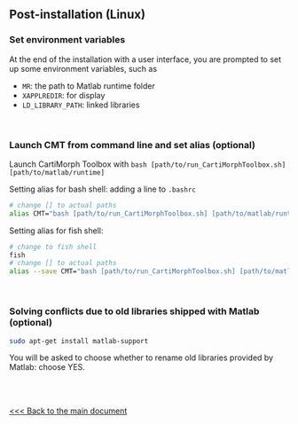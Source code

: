 ## Post-installation (Linux)

### Set environment variables

At the end of the installation with a user interface, you are prompted to set up some environment variables, such as

- `MR`: the path to Matlab runtime folder
- `XAPPLREDIR`: for display 
- `LD_LIBRARY_PATH`: linked libraries

<br/>

### Launch CMT from command line and set alias (optional)

Launch CartiMorph Toolbox with `bash [path/to/run_CartiMorphToolbox.sh] [path/to/matlab/runtime]`

Setting alias for bash shell: adding a line to `.bashrc`

```bash
# change [] to actual paths
alias CMT="bash [path/to/run_CartiMorphToolbox.sh] [path/to/matlab/runtime]"
```

Setting alias for fish shell: 

```bash
# change to fish shell
fish
# change [] to actual paths
alias --save CMT="bash [path/to/run_CartiMorphToolbox.sh] [path/to/matlab/runtime]"
```

<br/>

### Solving conflicts due to old libraries shipped with Matlab (optional)

```bash
sudo apt-get install matlab-support
```

You will be asked to choose whether to rename old libraries provided by Matlab: choose YES.

<br/><br/>

[<<< Back to the main document](https://github.com/YongchengYAO/CartiMorph-Toolbox)
